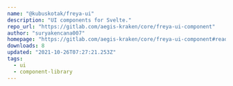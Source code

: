 ```yaml
---
name: "@kubuskotak/freya-ui"
description: "UI components for Svelte."
repo_url: "https://gitlab.com/aegis-kraken/core/freya-ui-component"
author: "suryakencana007"
homepage: "https://gitlab.com/aegis-kraken/core/freya-ui-component#readme"
downloads: 8
updated: "2021-10-26T07:27:21.253Z"
tags: 
  - ui
  - component-library
---
```

